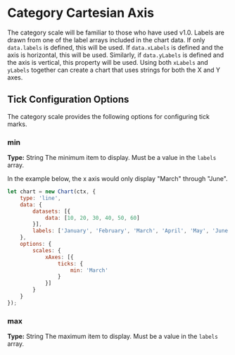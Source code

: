 # Category Cartesian Axis

The category scale will be familiar to those who have used v1.0. Labels are drawn from one of the label arrays included in the chart data. If only `data.labels` is defined, this will be used. If `data.xLabels` is defined and the axis is horizontal, this will be used. Similarly, if `data.yLabels` is defined and the axis is vertical, this property will be used. Using both `xLabels` and `yLabels` together can create a chart that uses strings for both the X and Y axes.

## Tick Configuration Options

The category scale provides the following options for configuring tick marks.

### min
**Type:** String
The minimum item to display. Must be a value in the `labels` array.

In the example below, the x axis would only display "March" through "June".

```javascript
let chart = new Chart(ctx, {
    type: 'line',
    data: {
        datasets: [{
            data: [10, 20, 30, 40, 50, 60]
        }],
        labels: ['January', 'February', 'March', 'April', 'May', 'June'],
    },
    options: {
        scales: {
            xAxes: [{
                ticks: {
                    min: 'March'
                }
            }]
        }
    }
});
```

### max
**Type:** String
The maximum item to display. Must be a value in the `labels` array.